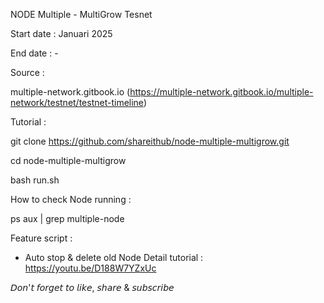 NODE Multiple - MultiGrow Tesnet

Start date : Januari 2025

End date : -

Source :

multiple-network.gitbook.io (https://multiple-network.gitbook.io/multiple-network/testnet/testnet-timeline)

Tutorial :

git clone https://github.com/shareithub/node-multiple-multigrow.git

cd node-multiple-multigrow

bash run.sh

How to check Node running :

ps aux | grep multiple-node

Feature script :
- Auto stop & delete old Node
Detail tutorial :
https://youtu.be/D188W7YZxUc

𝘋𝘰𝘯'𝘵 𝘧𝘰𝘳𝘨𝘦𝘵 𝘵𝘰 𝘭𝘪𝘬𝘦, 𝘴𝘩𝘢𝘳𝘦 & 𝘴𝘶𝘣𝘴𝘤𝘳𝘪𝘣𝘦
